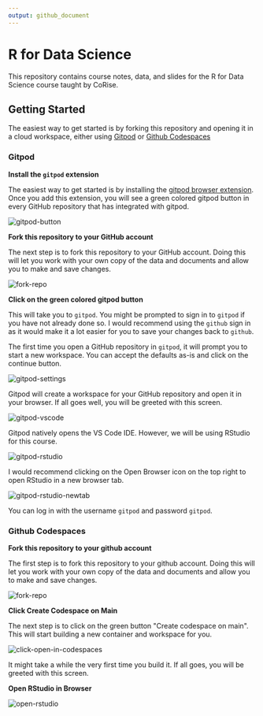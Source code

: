 ```yaml
---
output: github_document
---
```


# R for Data Science


This repository contains course notes, data, and slides for the R for Data Science
course taught by CoRise. 

## Getting Started

The easiest way to get started is by forking this repository and opening it in a cloud workspace, either using [Gitpod](#gitpod) or [Github Codespaces](#github-codespaces)

### Gitpod

__Install the `gitpod` extension__

The easiest way to get started is by installing the [gitpod browser extension](https://www.gitpod.io/docs/configure/user-settings/browser-extension). Once you add this extension, you will see a green colored gitpod button in every GitHub repository that has integrated with gitpod.

![gitpod-button](https://imgur.com/2RYt1RN.png)


__Fork this repository to your GitHub account__

The next step is to fork this repository to your GitHub account. Doing this will let you work with your own copy of the data and documents and allow you to make and save changes.

![fork-repo](https://imgur.com/woqAXx9.png)

__Click on the green colored gitpod button__

This will take you to `gitpod`. You might be prompted to sign in to `gitpod` if you have not already done so. I would recommend using the `github` sign in as it would make it a lot easier for you to save your changes back to `github`.

The first time you open a GitHub repository in `gitpod`, it will prompt you to start a new workspace. You can accept the defaults as-is and click on the continue button.

![gitpod-settings](https://i.imgur.com/GlL1r7U.png)

Gitpod will create a workspace for your GitHub repository and open it in your browser. If all goes well, you will be greeted with this screen.

![gitpod-vscode](https://i.imgur.com/guWJPVJ.png)

Gitpod natively opens the VS Code IDE. However, we will be using RStudio for this course.

![gitpod-rstudio](https://i.imgur.com/aCMuwSE.png)

I would recommend clicking on the Open Browser icon on the top right to open RStudio in a new browser tab.

![gitpod-rstudio-newtab](https://i.imgur.com/l9PzGZb.png)

You can log in with the username `gitpod` and password `gitpod`.

### Github Codespaces

__Fork this repository to your github account__

The first step is to fork this repository to your github account. Doing this will let you work with your own copy of the data and documents and allow you to make and save changes.

![fork-repo](https://i.imgur.com/qULlQGP.png)

__Click Create Codespace on Main__

The next step is to click on the green button "Create codespace on main". This will start building a new container and workspace for you.

![click-open-in-codespaces](https://i.imgur.com/SKYcYcG.png)

It might take a while the very first time you build it. If all goes, you will be greeted with this screen.

__Open RStudio in Browser__

![open-rstudio](https://i.imgur.com/jfbtafW.png)




